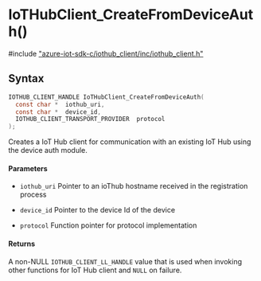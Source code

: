 # IoTHubClient_CreateFromDeviceAuth()

\#include ["azure-iot-sdk-c/iothub_client/inc/iothub_client.h"](../iot-c-ref-iothub-client-h.md)  

## Syntax

```C
IOTHUB_CLIENT_HANDLE IoTHubClient_CreateFromDeviceAuth(
  const char *	iothub_uri,
  const char *	device_id,
  IOTHUB_CLIENT_TRANSPORT_PROVIDER	protocol
);

```

Creates a IoT Hub client for communication with an existing IoT Hub using the device auth module.

#### Parameters
* `iothub_uri` Pointer to an ioThub hostname received in the registration process 

* `device_id` Pointer to the device Id of the device 

* `protocol` Function pointer for protocol implementation

#### Returns
A non-NULL `IOTHUB_CLIENT_LL_HANDLE` value that is used when invoking other functions for IoT Hub client and `NULL` on failure.

